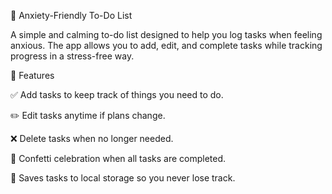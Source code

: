 📝 Anxiety-Friendly To-Do List

A simple and calming to-do list designed to help you log tasks when feeling anxious. The app allows you to add, edit, and complete tasks while tracking progress in a stress-free way.

🚀 Features

✅ Add tasks to keep track of things you need to do.

✏️ Edit tasks anytime if plans change.

❌ Delete tasks when no longer needed.

🎉 Confetti celebration when all tasks are completed.

💾 Saves tasks to local storage so you never lose track.

